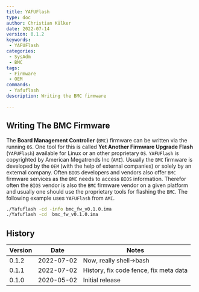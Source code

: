 ```yaml
---
title: YAFUFlash
type: doc
author: Christian Külker
date: 2022-07-14
version: 0.1.2
keywords:
 - YAFUFlash
categories:
 - SysAdm
 - BMC
tags:
 - Firmware
 - OEM
commands:
 - Yafuflash
description: Writing the BMC firmware

---
```


## Writing The BMC Firmware

The **Board Management Controller** (`BMC`) firmware can be written via the
running `OS`. One tool for this is called **Yet Another Firmware Upgrade
Flash** (`YAFUFlash`) available for Linux or an other proprietary `OS`.
`YAFUFlash` is copyrighted by American Megatrends Inc (`AMI`). Usually the
`BMC` firmware is developed by the `OEM` (with the help of external companies)
or solely by an external company. Often `BIOS` developers and vendors also
offer `BMC` firmware services as the `BMC` needs to access `BIOS` information.
Therefor often the `BIOS` vendor is also the `BMC` firmware vendor on a given
platform and usually one should use the proprietary tools for flashing the
`BMC`. The following example uses `YAFUFlash` from `AMI`.

```bash
./Yafuflash -cd -info bmc_fw_v0.1.0.ima
./Yafuflash -cd  bmc_fw_v0.1.0.ima
```

## History

| Version | Date       | Notes                                                |
| ------- | ---------- | ---------------------------------------------------- |
| 0.1.2   | 2022-07-02 | Now, really shell->bash                              |
| 0.1.1   | 2022-07-02 | History, fix code fence, fix meta data               |
| 0.1.0   | 2020-05-02 | Initial release                                      |


